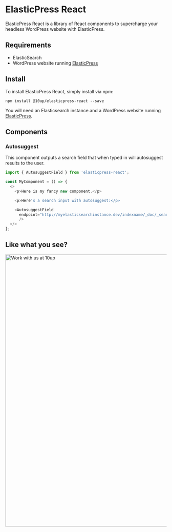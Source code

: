# ElasticPress React

ElasticPress React is a library of React components to supercharge your headless WordPress website with ElasticPress.

## Requirements

* ElasticSearch
* WordPress website running [ElasticPress](https://elasticpress.io)

## Install

To install ElasticPress React, simply install via npm:

```
npm install @10up/elasticpress-react --save
```

You will need an Elasticsearch instance and a WordPress website running [ElasticPress](https://elasticpress.io).

## Components

### Autosuggest

This component outputs a search field that when typed in will autosuggest results to the user.

```js
import { AutosuggestField } from 'elasticpress-react';

const MyComponent = () => {
  <>
    <p>Here is my fancy new component.</p>

    <p>Here's a search input with autosuggest:</p>

    <AutosuggestField
      endpoint="http://myelasticsearchinstance.dev/indexname/_doc/_search"
      />
  </>
};
```

## Like what you see?

<a href="http://10up.com/contact/"><img src="https://10updotcom-wpengine.s3.amazonaws.com/uploads/2016/10/10up-Github-Banner.png" width="850" alt="Work with us at 10up"></a>
